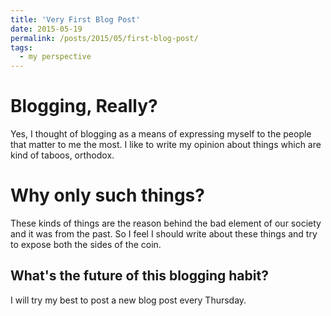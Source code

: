 ```yaml
---
title: 'Very First Blog Post'
date: 2015-05-19
permalink: /posts/2015/05/first-blog-post/
tags:
  - my perspective
---
```


Blogging, Really?
======

Yes, I thought of blogging as a means of expressing myself to the people that matter to me the most. I like to write my opinion about things which are kind of taboos, orthodox.

Why only such things?
======

These kinds of things are the reason behind the bad element of our society and it was from the past. So I feel I should write about these things and try to expose both the sides of the coin.

What's the future of this blogging habit?
------

I will try my best to post a new blog post every Thursday.